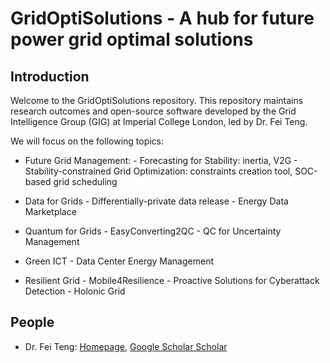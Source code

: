 # GridOptiSolutions - A hub for future power grid optimal solutions

## Introduction

Welcome to the GridOptiSolutions repository. This repository maintains research outcomes and open-source software developed by the Grid Intelligence Group (GIG) at Imperial College London, led by Dr. Fei Teng.

We will focus on the following topics:


- Future Grid Management:
        - Forecasting for Stability: inertia, V2G
        - Stability-constrained Grid Optimization: constraints creation tool, SOC-based grid scheduling

- Data for Grids
        - Differentially-private data release 
        - Energy Data Marketplace

- Quantum for Grids
        - EasyConverting2QC
        - QC for Uncertainty Management

- Green ICT
        - Data Center Energy Management

- Resilient Grid
        - Mobile4Resilience
        - Proactive Solutions for Cyberattack Detection
        - Holonic Grid   


## People

- Dr. Fei Teng: [Homepage](https://www.imperial.ac.uk/people/f.teng), [Google Scholar Scholar](https://scholar.google.com/citations?user=aOTMH1EAAAAJ&hl=en+) 
